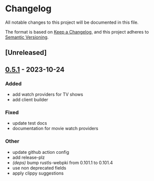 # Changelog
All notable changes to this project will be documented in this file.

The format is based on [Keep a Changelog](https://keepachangelog.com/en/1.0.0/),
and this project adheres to [Semantic Versioning](https://semver.org/spec/v2.0.0.html).

## [Unreleased]

## [0.5.1](https://github.com/jdrouet/tmdb-api/compare/v0.5.0...v0.5.1) - 2023-10-24

### Added
- add watch providers for TV shows
- add client builder

### Fixed
- update test docs
- documentation for movie watch providers

### Other
- update github action config
- add release-plz
- *(deps)* bump rustls-webpki from 0.101.1 to 0.101.4
- use non deprecated fields
- apply clippy suggestions
